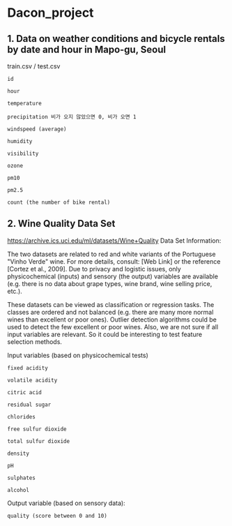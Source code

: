 # Dacon_project

## 1. Data on weather conditions and bicycle rentals by date and hour in Mapo-gu, Seoul

  train.csv / test.csv

    id 
    
    hour 
    
    temperature 
    
    precipitation 비가 오지 않았으면 0, 비가 오면 1
    
    windspeed (average) 
    
    humidity 
    
    visibility 
    
    ozone 
    
    pm10 
    
    pm2.5
    
    count (the number of bike rental)


## 2. Wine Quality Data Set

https://archive.ics.uci.edu/ml/datasets/Wine+Quality
Data Set Information:

The two datasets are related to red and white variants of the Portuguese "Vinho Verde" wine. For more details, consult: [Web Link] or the reference [Cortez et al., 2009]. Due to privacy and logistic issues, only physicochemical (inputs) and sensory (the output) variables are available (e.g. there is no data about grape types, wine brand, wine selling price, etc.).

These datasets can be viewed as classification or regression tasks. The classes are ordered and not balanced (e.g. there are many more normal wines than excellent or poor ones). Outlier detection algorithms could be used to detect the few excellent or poor wines. Also, we are not sure if all input variables are relevant. So it could be interesting to test feature selection methods.

  Input variables (based on physicochemical tests)

    fixed acidity

    volatile acidity

    citric acid

    residual sugar

    chlorides

    free sulfur dioxide

    total sulfur dioxide

    density

    pH

    sulphates

    alcohol

  Output variable (based on sensory data):

    quality (score between 0 and 10)
